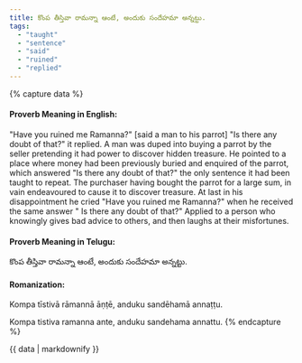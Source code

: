 ```yaml
---
title: కొంప తీస్తివా రామన్నా ఆంటే, అందుకు సందేహమా అన్నట్టు.
tags:
  - "taught"
  - "sentence"
  - "said"
  - "ruined"
  - "replied"
---
```


{% capture data %}
#### Proverb Meaning in English:
"Have you ruined me Ramanna?" [said a man to his parrot] "Is there any doubt of that?" it replied.
A man was duped into buying a parrot by the seller pretending it had power to discover hidden treasure. He pointed to a place where money had been previously buried and enquired of the parrot, which answered "Is there any doubt of that?" the only sentence it had been taught to repeat. The purchaser having bought the parrot for a large sum, in vain endeavoured to cause it to discover treasure. At last in his disappointment he cried "Have you ruined me Ramanna?" when he received the same answer " Is there any doubt of that?"
Applied to a person who knowingly gives bad advice to others, and then laughs at their misfortunes.

#### Proverb Meaning in Telugu:
కొంప తీస్తివా రామన్నా ఆంటే, అందుకు సందేహమా అన్నట్టు.

#### Romanization:
Kompa tīstivā rāmannā āṇṭē, anduku sandēhamā annaṭṭu.

Kompa tistiva ramanna ante, anduku sandehama annattu.
{% endcapture %}

{{ data | markdownify }}

